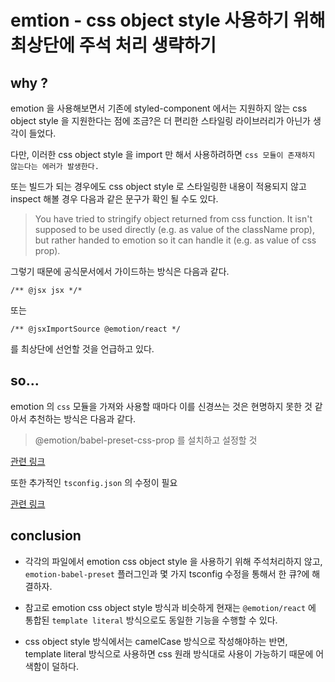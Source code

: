 # emtion - css object style 사용하기 위해 최상단에 주석 처리 생략하기

## why ?

emotion 을 사용해보면서 기존에 styled-component 에서는 지원하지 않는 css object style 을 지원한다는 점에 조금?은 더 편리한 스타일링 라이브러리가 아닌가 생각이 들었다.

다만, 이러한 css object style 을 import 만 해서 사용하려하면 `css 모듈이 존재하지 않는다는 에러가 발생한다.`

또는 빌드가 되는 경우에도 css object style 로 스타일링한 내용이 적용되지 않고 inspect 해볼 경우 다음과 같은 문구가 확인 될 수도 있다.

> You have tried to stringify object returned from css function. It isn't supposed to be used directly (e.g. as value of the className prop), but rather handed to emotion so it can handle it (e.g. as value of css prop).

그렇기 때문에 공식문서에서 가이드하는 방식은 다음과 같다.

```tsx
/** @jsx jsx */*
```

또는

```tsx
/** @jsxImportSource @emotion/react */
```

를 최상단에 선언할 것을 언급하고 있다.

## so...

emotion 의 `css` 모듈을 가져와 사용할 때마다 이를 신경쓰는 것은 현명하지 못한 것 같아서 추천하는 방식은 다음과 같다.

> @emotion/babel-preset-css-prop 를 설치하고 설정할 것

[관련 링크](https://stackoverflow.com/questions/61741076/css-emotion-library-getting-css-props-error-when-using-css-prop)

또한 추가적인 `tsconfig.json` 의 수정이 필요

[관련 링크](https://github.com/emotion-js/emotion/issues/2111#issuecomment-732763318)

## conclusion

- 각각의 파일에서 emotion css object style 을 사용하기 위해 주석처리하지 않고, `emotion-babel-preset` 플러그인과 몇 가지 tsconfig 수정을 통해서 한 큐?에 해결하자.

- 참고로 emotion css object style 방식과 비슷하게 현재는 `@emotion/react` 에 통합된 `template literal` 방식으로도 동일한 기능을 수행할 수 있다.

- css object style 방식에서는 camelCase 방식으로 작성해야하는 반면, template literal 방식으로 사용하면 css 원래 방식대로 사용이 가능하기 때문에 어색함이 덜하다.
